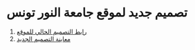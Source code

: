 # تصميم جديد لموقع جامعة النور تونس
1. [رابط التصميم الحالي للموقع](http://www.nouruniversity.tn/) 
2. [معاينة التصميم الجديد](https://htmlpreview.github.io/?https://github.com/EssamAy/nouruniversity/blob/master/index.html) 
